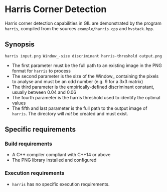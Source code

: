 # Harris Corner Detection

Harris corner detection capabilities in GIL are demonstrated by the program `harris`, compiled from the sources `example/harris.cpp` and `hvstack.hpp`.

## Synopsis

`harris input.png Window_-size discriminant harris-threshold output.png`

- The first parameter must be the full path to an existing image in the PNG format for `harris` to process
- The second parameter is the size of the Window_ containing the pixels to analyse and must be an odd number (e.g. 9 for a 3x3 matrix)
- The third parameter is the empirically-defined discriminant constant, usually between 0.04 and 0.06
- The fourth parameter is the harris threshold used to identify the optimal values
- The fifth and last parameter is the full path to the output image of `harris`. The directory will *not* be created and must exist.

## Specific requirements

### Build requirements

- A C++ compiler compliant with C++14 or above
- The PNG library installed and configured

### Execution requirements

- `harris` has no specific execution requirements.
